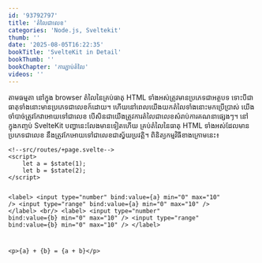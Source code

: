 ```yaml
---
id: '93792797'
title: 'តំលៃ​​ជា​លេខ'
categories: 'Node.js, Sveltekit'
thumb: ''
date: '2025-08-05T16:22:35'
bookTitle: 'SvelteKit in Detail'
bookThumb: ''
bookChapter: 'ការភ្ជាប់​តំលៃ'
videos: ''
---
```

<p>តាមធម្មតា នៅ​ក្នុង browser តំលៃ​នៃ​គ្រប់​ធាតុ HTML ទាំងអស់ត្រូវ​​មាន​ប្រភេទ​ជា​អត្ថបទ ទោះបី​ជា​ធាតុ​ទាំងនោះ​មាន​ប្រភេទ​ជា​លេខ​ក៍​ដោយ។ ហើយ​នៅ​ពេល​​យើង​យក​តំលៃ​ទាំងនោះ​មក​ប្រើប្រាស់ យើង​ចាំបាច់​ត្រូវ​កែ​វា​អោយ​ទៅ​ជា​លេខ បើ​សិន​ជា​យើង​ត្រូវ​ការ​តំលៃ​ជាលេខ​សំរាប់​ការគណនា​ផ្សេង​ៗ​​។ នៅ​ក្នុង​កញ្ចប់ SvelteKit បញ្ហា​នេះ​​លែង​មាន​ទៀត​ហើយ គ្រប់តំលៃ​នៃ​​ធាតុ HTML ទាំងអស់​ដែល​មាន​​ប្រភេទ​ជា​លេខ នឹង​ត្រូវ​កែ​អោយ​ទៅ​ជា​លេខ​ជា​ស្វ័យប្រវត្តិ​។ ពិនិត្យ​កម្មវិធី​ខាង​ក្រោមនេះ​៖</p><pre><code class="svelte">&lt;!--src/routes/+page.svelte--&gt;
&lt;script&gt;
    let a = $state(1);
    let b = $state(2);
&lt;/script&gt;

&lt;label&gt;
    &lt;input type="number" bind:value={a} min="0" max="10" /&gt;
    &lt;input type="range" bind:value={a} min="0" max="10" /&gt;
&lt;/label&gt;
&lt;br/&gt;
&lt;label&gt;
    &lt;input type="number" bind:value={b} min="0" max="10" /&gt;
    &lt;input type="range" bind:value={b} min="0" max="10" /&gt;
&lt;/label&gt;

&lt;p&gt;{a} + {b} = {a + b}&lt;/p&gt;
</code></pre>